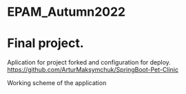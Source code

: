 # EPAM_Autumn2022
# Final project.

Aplication for project forked and configuration for deploy.
https://github.com/ArturMaksymchuk/SpringBoot-Pet-Clinic


Working scheme of the application




